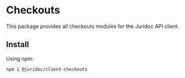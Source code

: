 # Checkouts

This package provides all checkouts modules for the Juridoc API client.

## Install

Using npm:

```sh
npm i @juridoc/client-checkouts
```
